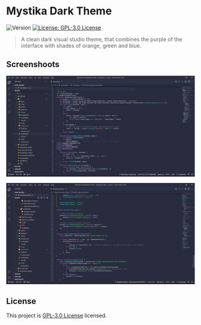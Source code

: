 # Mystika Dark Theme
![Version](https://img.shields.io/badge/version-1.0.0-blue.svg?cacheSeconds=2592000) [![License: GPL-3.0 License](https://img.shields.io/github/license/Bastianpv/mystika-dark-theme)](https://github.com/Bastianpv/mystika-dark-theme/blob/master/LICENSE)
> A clean dark visual studio theme, that combines the purple of the interface with shades of orange, green and blue.

## Screenshoots
![Screenshoot 1](https://raw.githubusercontent.com/Bastianpv/mystika-dark-theme/main/Screenshots/screenshoot1.png)

[![Screenshoot 2](https://raw.githubusercontent.com/Bastianpv/mystika-dark-theme/main/Screenshots/screenshoot2.png)](https://raw.githubusercontent.com/Bastianpv/mystika-dark-theme/main/Screenshots/screenshoot2.png)
## License
This project is [GPL-3.0 License](https://github.com/Bastianpv/mystika-dark-theme/blob/master/LICENSE) licensed.
